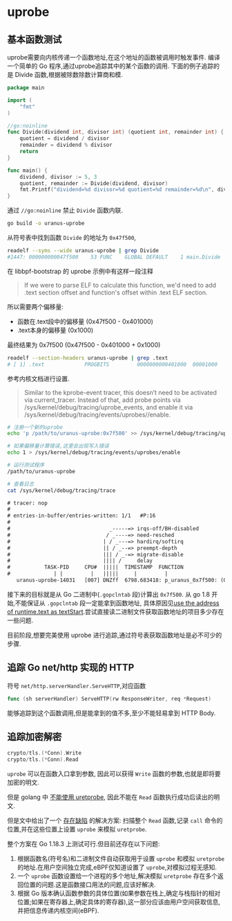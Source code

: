 # uprobe

## 基本函数测试

uprobe需要向内核传递一个函数地址,在这个地址的函数被调用时触发事件.
编译一个简单的 Go 程序,通过uprobe追踪其中的某个函数的调用.
下面的例子追踪的是 Divide 函数,根据被除数除数计算商和模.

```go
package main

import (
	"fmt"
)

//go:noinline
func Divide(dividend int, divisor int) (quotient int, remainder int) {
	quotient = dividend / divisor
	remainder = dividend % divisor
	return
}

func main() {
	dividend, divisor := 5, 3
	quotient, remainder := Divide(dividend, divisor)
	fmt.Printf("dividend=%d divisor=%d quotient=%d remainder=%d\n", dividend, divisor, quotient, remainder)
}
```

通过 `//go:noinline` 禁止 `Divide` 函数内联.

```bash
go build -o uranus-uprobe
```

从符号表中找到函数 `Divide` 的地址为 `0x47f500`,

```bash
readelf --syms --wide uranus-uprobe | grep Divide
#1447: 000000000047f500    53 FUNC    GLOBAL DEFAULT    1 main.Divide
```

在 libbpf-bootstrap 的 uprobe 示例中有这样一段注释

> If we were to parse ELF to calculate this function, we'd need 
> to add .text section offset and function's offset within .text
> ELF section.

所以需要两个偏移量:

* 函数在.text段中的偏移量 (0x47f500 - 0x401000)
* .text本身的偏移量 (0x1000)

最终结果为 0x7f500 (0x47f500 - 0x401000 + 0x1000)

```bash
readelf --section-headers uranus-uprobe | grep .text
# [ 1] .text             PROGBITS         0000000000401000  00001000
```

参考内核文档进行设置.

> Similar to the kprobe-event tracer, this doesn’t need to be activated via current_tracer. Instead of that, add probe points via /sys/kernel/debug/tracing/uprobe_events, and enable it via /sys/kernel/debug/tracing/events/uprobes/<EVENT>/enable.

```bash
# 注册一个新的uprobe
echo 'p /path/to/uranus-uprobe:0x7f500' >> /sys/kernel/debug/tracing/uprobe_events

# 如果偏移量计算错误,这里会出现写入错误
echo 1 > /sys/kernel/debug/tracing/events/uprobes/enable
```

```bash
# 运行测试程序
/path/to/uranus-uprobe

# 查看日志
cat /sys/kernel/debug/tracing/trace
```

```txt
# tracer: nop
#
# entries-in-buffer/entries-written: 1/1   #P:16
#
#                                _-----=> irqs-off/BH-disabled
#                               / _----=> need-resched
#                              | / _---=> hardirq/softirq
#                              || / _--=> preempt-depth
#                              ||| / _-=> migrate-disable
#                              |||| /     delay
#           TASK-PID     CPU#  |||||  TIMESTAMP  FUNCTION
#              | |         |   |||||     |         |
   uranus-uprobe-14031   [007] DNZff  6798.683418: p_uranus_0x7f500: (0x47f500)
```

接下来的目标就是从 Go 二进制中(`.gopclntab` 段)计算出 `0x7f500`.
从 go 1.8 开始,不能保证从 `.gopclntab` 段一定能拿到函数地址,
具体原因见[use the address of runtime.text as textStart](https://github.com/golang/go/commit/b38ab0ac5f78ac03a38052018ff629c03e36b864).尝试直接读二进制文件获取函数地址的项目多少存在一些问题.

目前阶段,想要完美使用 uprobe 进行追踪,通过符号表获取函数地址是必不可少的步骤.

## 追踪 Go net/http 实现的 HTTP

符号 `net/http.serverHandler.ServeHTTP`,对应函数

```go
func (sh serverHandler) ServeHTTP(rw ResponseWriter, req *Request)
```

能够追踪到这个函数调用,但是能拿到的值不多,至少不能轻易拿到 HTTP Body.

## 追踪加密解密

```go
crypto/tls.(*Conn).Write
crypto/tls.(*Conn).Read
```

`uprobe` 可以在函数入口拿到参数, 因此可以获得 `Write` 函数的参数,也就是即将要加密的明文.

但是 golang 中 [不能使用 uretprobe](https://github.com/iovisor/bcc/issues/1320), 因此不能在 `Read` 函数执行成功后读出的明文.

但是文中给出了一个 [存在缺陷](https://github.com/iovisor/bcc/issues/1320#issuecomment-441783319) 的解决方案: 扫描整个 `Read` 函数,记录 `call` 命令的位置,并在这些位置上设置 `uprobe` 来模拟 `uretprobe`.

整个方案在 Go 1.18.3 上测试可行.但目前还存在以下问题:

1. 根据函数名(符号名)和二进制文件自动获取用于设置 `uprobe` 和模拟 `uretprobe` 的地址.在用户空间独立完成,eBPF仅知道设置了 `uprobe`,对模拟过程无感知.
2. 一个 `uprobe` 函数设置给一个进程的多个地址,解决模拟 `uretprobe` 存在多个返回位置的问题.这是函数接口用法的问题,应该好解决.
3. 根据 Go 版本确认函数参数的具体位置(如果参数在栈上,确定与栈指针的相对位置;如果在寄存器上,确定具体的寄存器),这一部分应该由用户空间获取信息,并把信息传递内核空间(eBPF).
